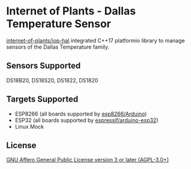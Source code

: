 # Internet of Plants - Dallas Temperature Sensor

[internet-of-plants/iop-hal](https://github.com/internet-of-plants/iop-hal) integrated C++17 platformio library to manage sensors of the Dallas Temperature family.

## Sensors Supported

DS18B20, DS18S20, DS1822, DS1820

## Targets Supported

- ESP8266 (all boards supported by [esp8266/Arduino](https://github.com/esp8266/Arduino))
- ESP32 (all boards supported by [espressif/arduino-esp32](https://github.com/espressif/arduino-esp32/))
- Linux Mock

## License

[GNU Affero General Public License version 3 or later (AGPL-3.0+)](https://github.com/internet-of-plants/dallas_temperature/blob/main/LICENSE.md)